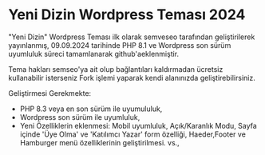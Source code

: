 # Yeni Dizin Wordpress Teması 2024

"Yeni Dizin" Wordpress Teması ilk olarak semveseo tarafından geliştirilerek yayınlanmış, 09.09.2024 tarihinde PHP 8.1 ve Wordpress son sürüm uyumluluk süreci
tamamlanarak github'aeklenmiştir. 

Tema hakları semseo'ya ait olup bağlantıları kaldırmadan ücretsiz kullanabilir isterseniz Fork işlemi yaparak kendi alanınızda geliştirebilirsiniz.

Geliştirmesi Gerekmekte:

* PHP 8.3 veya en son sürüm ile uyumululuk,
* Wordpress son sürüm ile uyumluluk,
* Yeni Özelliklerin eklenmesi: Mobil uyumluluk, Açık/Karanlık Modu, Sayfa içinde 'Üye Olma' ve 'Katılımcı Yazar' form özelliği, Haeder,Footer ve Hamburger menü özelliklerinin geliştirilmesi. vs., 
